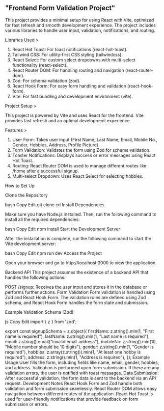 ## "Frontend Form Validation Project"

This project provides a minimal setup for using React with Vite, optimized for fast refresh and smooth development experience. The project includes various libraries to handle user input, validation, notifications, and routing.

Libraries Used >

1. React Hot Toast: For toast notifications (react-hot-toast).
2. Tailwind CSS: For utility-first CSS styling (tailwindcss).
3. React Select: For custom select dropdowns with multi-select functionality (react-select).
4. React Router DOM: For handling routing and navigation (react-router-dom).
5. Zod: For schema validation (zod).
6. React Hook Form: For easy form handling and validation (react-hook-form).
7. Vite: For fast bundling and development environment (vite).

Project Setup >

This project is powered by Vite and uses React for the frontend. Vite provides fast refresh and an optimal development experience.

Features >

1. User Form: Takes user input (First Name, Last Name, Email, Mobile No., Gender, Hobbies, Address, Profile Picture).
2. Form Validation: Validates the form using Zod for schema validation.
3. Toaster Notifications: Displays success or error messages using React Hot Toast.
4. Routing: React Router DOM is used to manage different routes like /home after a successful signup.
5. Multi-select Dropdown: Uses React Select for selecting hobbies.

How to Set Up

Clone the Repository

bash
Copy
Edit
git clone <repo-url>
cd <project-folder>
Install Dependencies

Make sure you have Node.js installed. Then, run the following command to install all the required dependencies:

bash
Copy
Edit
npm install
Start the Development Server

After the installation is complete, run the following command to start the Vite development server:

bash
Copy
Edit
npm run dev
Access the Project

Open your browser and go to http://localhost:3000 to view the application.

Backend API
This project assumes the existence of a backend API that handles the following actions:

POST /signup: Receives the user input and stores it in the database or performs further actions.
Form Validation
Form validation is handled using Zod and React Hook Form. The validation rules are defined using Zod schema, and React Hook Form handles the form state and submission.

Example Validation Schema (Zod):

js
Copy
Edit
import { z } from 'zod';

export const signupSchema = z.object({
firstName: z.string().min(1, "First name is required"),
lastName: z.string().min(1, "Last name is required"),
email: z.string().email("Invalid email address"),
mobileNo: z.string().min(10, "Mobile number should be 10 digits"),
gender: z.string().min(1, "Gender is required"),
hobbies: z.array(z.string()).min(1, "At least one hobby is required"),
address: z.string().min(1, "Address is required"),
});
Example Usage
User fills the form, including fields like name, email, gender, hobbies, and address.
Validation is performed upon form submission. If there are any validation errors, the user is notified with toast messages.
Data Submission: After successful validation, the form data is sent to the backend via an API request.
Development Notes
React Hook Form and Zod handle both validation and form submission seamlessly.
React Router DOM allows easy navigation between different routes of the application.
React Hot Toast is used for user-friendly notifications that provide feedback on form submission or errors.
